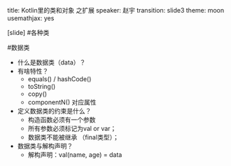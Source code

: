 title: Kotlin里的类和对象 之扩展
speaker: 赵宇
transition: slide3
theme: moon
usemathjax: yes

[slide]
#各种类

#数据类
* 什么是数据类（data）？
* 有啥特性？
	* equals() / hashCode()
	* toString()
	* copy()
	* componentN() 对应属性
* 定义数据类的约束是什么？
	* 构造函数必须有一个参数
	* 所有参数必须标记为val or var；
	* 数据类不能被继承 （final类型）；
* 数据类与解构声明？
	* 解构声明：val(name, age) = data
	










